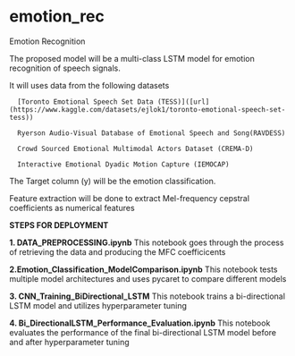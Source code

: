 # emotion_rec
Emotion Recognition 

The  proposed model will be a multi-class LSTM model for emotion recognition of speech signals. 

It will uses data from the following datasets

      [Toronto Emotional Speech Set Data (TESS)]([url](https://www.kaggle.com/datasets/ejlok1/toronto-emotional-speech-set-tess))
      
      Ryerson Audio-Visual Database of Emotional Speech and Song(RAVDESS)
      
      Crowd Sourced Emotional Multimodal Actors Dataset (CREMA-D)
      
      Interactive Emotional Dyadic Motion Capture (IEMOCAP)



The Target column (y) will be the emotion classification.

Feature extraction will be done to extract Mel-frequency cepstral coefficients as numerical features

**STEPS FOR DEPLOYMENT**

**1. DATA_PREPROCESSING.ipynb**
   This notebook goes through the process of retrieving the data and producing the MFC coefficicents
   
**2.Emotion_Classification_ModelComparison.ipynb**
  This notebook tests multiple model architectures and uses pycaret to compare different models
  
**3. CNN_Training_BiDirectional_LSTM**
  This notebook trains a bi-directional LSTM model and utilizes hyperparameter tuning
  
**4. Bi_DirectionalLSTM_Performance_Evaluation.ipynb**
  This notebook evaluates the performance of the final bi-directional LSTM model before and after hyperparameter tuning
